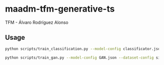 # maadm-tfm-generative-ts
TFM - Álvaro Rodríguez Alonso

## Usage

```bash
python scripts/train_classification.py --model-config classificator.json --dataset-config sine.json --ckpt-name classificator0.ckpt
```

```bash
python scripts/train_gan.py --model-config GAN.json --dataset-config sine.json --ckpt-name gan0.ckpt
```